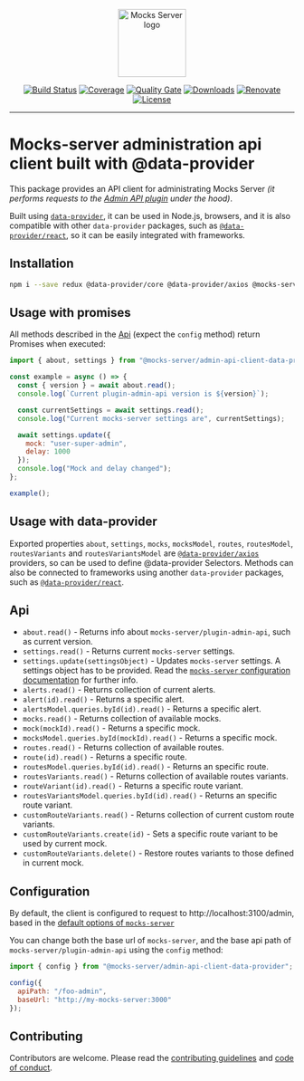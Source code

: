 <p align="center"><a href="https://mocks-server.org" target="_blank" rel="noopener noreferrer"><img width="120" src="https://www.mocks-server.org/img/logo_120.png" alt="Mocks Server logo"></a></p>

<p align="center">
  <a href="https://github.com/mocks-server/main/actions?query=workflow%3Abuild+branch%3Amaster"><img src="https://github.com/mocks-server/main/workflows/build/badge.svg?branch=master" alt="Build Status"></a>
  <a href="https://codecov.io/gh/mocks-server/main"><img src="https://codecov.io/gh/mocks-server/main/branch/master/graph/badge.svg?token=2S8ZR55AJV" alt="Coverage"></a>
  <a href="https://sonarcloud.io/project/overview?id=mocks-server_main_admin-api-client-data-provider"><img src="https://sonarcloud.io/api/project_badges/measure?project=mocks-server_main_admin-api-client-data-provider&metric=alert_status" alt="Quality Gate"></a>
  <a href="https://www.npmjs.com/package/@mocks-server/admin-api-client-data-provider"><img src="https://img.shields.io/npm/dm/@mocks-server/admin-api-client-data-provider.svg" alt="Downloads"></a>
  <a href="https://renovatebot.com"><img src="https://img.shields.io/badge/renovate-enabled-brightgreen.svg" alt="Renovate"></a>
  <a href="https://github.com/mocks-server/main/blob/master/packages/admin-api-client-data-provider/LICENSE"><img src="https://img.shields.io/npm/l/@mocks-server/admin-api-client-data-provider.svg" alt="License"></a>
</p>

---

# Mocks-server administration api client built with @data-provider

This package provides an API client for administrating Mocks Server _(it performs requests to the [Admin API plugin][plugin-admin-api-url] under the hood)_.

Built using [`data-provider`](https://github.com/data-provider), it can be used in Node.js, browsers, and it is also compatible with other `data-provider` packages, such as [`@data-provider/react`](https://github.com/data-provider/react), so it can be easily integrated with frameworks.

## Installation

```bash
npm i --save redux @data-provider/core @data-provider/axios @mocks-server/admin-api-client-data-provider
```

## Usage with promises

All methods described in the [Api](#api) (expect the `config` method) return Promises when executed:

```js
import { about, settings } from "@mocks-server/admin-api-client-data-provider";

const example = async () => {
  const { version } = await about.read();
  console.log(`Current plugin-admin-api version is ${version}`);

  const currentSettings = await settings.read();
  console.log("Current mocks-server settings are", currentSettings);

  await settings.update({
    mock: "user-super-admin",
    delay: 1000
  });
  console.log("Mock and delay changed");
};

example();
```

## Usage with data-provider

Exported properties `about`, `settings`, `mocks`, `mocksModel`, `routes`, `routesModel`, `routesVariants` and `routesVariantsModel` are [`@data-provider/axios`](https://github.com/data-provider/axios) providers, so can be used to define @data-provider Selectors. Methods can also be connected to frameworks using another `data-provider` packages, such as [`@data-provider/react`](https://github.com/data-provider/react).

## Api

* `about.read()` - Returns info about `mocks-server/plugin-admin-api`, such as current version.
* `settings.read()` - Returns current `mocks-server` settings.
* `settings.update(settingsObject)` - Updates `mocks-server` settings. A settings object has to be provided. Read the [`mocks-server` configuration documentation](https://www.mocks-server.org/docs/configuration-options) for further info.
* `alerts.read()` - Returns collection of current alerts.
* `alert(id).read()` - Returns a specific alert.
* `alertsModel.queries.byId(id).read()` - Returns a specific alert.
* `mocks.read()` - Returns collection of available mocks.
* `mock(mockId).read()` - Returns a specific mock.
* `mocksModel.queries.byId(mockId).read()` - Returns a specific mock.
* `routes.read()` - Returns collection of available routes.
* `route(id).read()` - Returns a specific route.
* `routesModel.queries.byId(id).read()` - Returns an specific route.
* `routesVariants.read()` - Returns collection of available routes variants.
* `routeVariant(id).read()` - Returns a specific route variant.
* `routesVariantsModel.queries.byId(id).read()` - Returns an specific route variant.
* `customRouteVariants.read()` - Returns collection of current custom route variants.
* `customRouteVariants.create(id)` - Sets a specific route variant to be used by current mock.
* `customRouteVariants.delete()` - Restore routes variants to those defined in current mock.

## Configuration

By default, the client is configured to request to http://localhost:3100/admin, based in the [default options of `mocks-server`](https://www.mocks-server.org/docs/configuration-options)

You can change both the base url of `mocks-server`, and the base api path of `mocks-server/plugin-admin-api` using the `config` method:

```js
import { config } from "@mocks-server/admin-api-client-data-provider";

config({
  apiPath: "/foo-admin",
  baseUrl: "http://my-mocks-server:3000"
});
```

## Contributing

Contributors are welcome.
Please read the [contributing guidelines](.github/CONTRIBUTING.md) and [code of conduct](.github/CODE_OF_CONDUCT.md).

[plugin-admin-api-url]: https://github.com/mocks-server/plugin-admin-api
